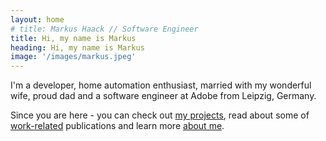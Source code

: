 ```yaml
---
layout: home
# title: Markus Haack // Software Engineer
title: Hi, my name is Markus
heading: Hi, my name is Markus
image: '/images/markus.jpeg'
---
```


I'm a developer, home automation enthusiast, married with my wonderful wife, proud dad and a software engineer at Adobe from Leipzig, Germany. 

Since you are here - you can check out [my projects](/projects/), read about some of [work-related](/work/) publications and learn more [about me](/about/).
